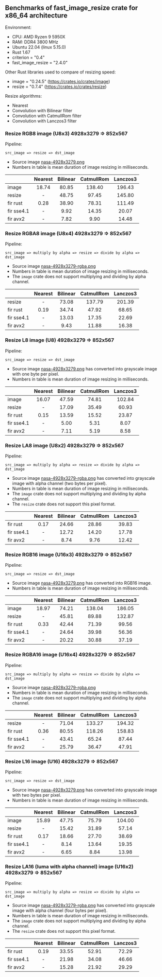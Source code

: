 ## Benchmarks of fast_image_resize crate for x86_64 architecture

Environment:

- CPU: AMD Ryzen 9 5950X
- RAM: DDR4 3800 MHz
- Ubuntu 22.04 (linux 5.15.0)
- Rust 1.67
- criterion = "0.4"
- fast_image_resize = "2.4.0"

Other Rust libraries used to compare of resizing speed:

- image = "0.24.5" (<https://crates.io/crates/image>)
- resize = "0.7.4" (<https://crates.io/crates/resize>)

Resize algorithms:

- Nearest
- Convolution with Bilinear filter
- Convolution with CatmullRom filter
- Convolution with Lanczos3 filter

### Resize RGB8 image (U8x3) 4928x3279 => 852x567

Pipeline:

`src_image => resize => dst_image`

- Source image [nasa-4928x3279.png](https://github.com/Cykooz/fast_image_resize/blob/main/data/nasa-4928x3279.png)
- Numbers in table is mean duration of image resizing in milliseconds.

<!-- bench_compare_rgb start -->
|            | Nearest | Bilinear | CatmullRom | Lanczos3 |
|------------|:-------:|:--------:|:----------:|:--------:|
| image      |  18.74  |  80.85   |   138.40   |  196.43  |
| resize     |    -    |  48.75   |   97.45    |  145.80  |
| fir rust   |  0.28   |  38.90   |   78.31    |  111.49  |
| fir sse4.1 |    -    |   9.92   |   14.35    |  20.07   |
| fir avx2   |    -    |   7.82   |    9.90    |  14.48   |
<!-- bench_compare_rgb end -->

### Resize RGBA8 image (U8x4) 4928x3279 => 852x567

Pipeline:

`src_image => multiply by alpha => resize => divide by alpha => dst_image`

- Source image
  [nasa-4928x3279-rgba.png](https://github.com/Cykooz/fast_image_resize/blob/main/data/nasa-4928x3279-rgba.png)
- Numbers in table is mean duration of image resizing in milliseconds.
- The `image` crate does not support multiplying and dividing by alpha channel.

<!-- bench_compare_rgba start -->
|            | Nearest | Bilinear | CatmullRom | Lanczos3 |
|------------|:-------:|:--------:|:----------:|:--------:|
| resize     |    -    |  73.08   |   137.79   |  201.39  |
| fir rust   |  0.19   |  34.74   |   47.92    |  68.65   |
| fir sse4.1 |    -    |  13.03   |   17.35    |  22.69   |
| fir avx2   |    -    |   9.43   |   11.88    |  16.38   |
<!-- bench_compare_rgba end -->

### Resize L8 image (U8) 4928x3279 => 852x567

Pipeline:

`src_image => resize => dst_image`

- Source image [nasa-4928x3279.png](https://github.com/Cykooz/fast_image_resize/blob/main/data/nasa-4928x3279.png)
  has converted into grayscale image with one byte per pixel.
- Numbers in table is mean duration of image resizing in milliseconds.

<!-- bench_compare_l start -->
|            | Nearest | Bilinear | CatmullRom | Lanczos3 |
|------------|:-------:|:--------:|:----------:|:--------:|
| image      |  16.07  |  47.59   |   74.81    |  102.84  |
| resize     |    -    |  17.09   |   35.49    |  60.93   |
| fir rust   |  0.15   |  13.59   |   15.52    |  23.87   |
| fir sse4.1 |    -    |   5.00   |    5.31    |   8.07   |
| fir avx2   |    -    |   7.11   |    5.19    |   8.58   |
<!-- bench_compare_l end -->

### Resize LA8 image (U8x2) 4928x3279 => 852x567

Pipeline:

`src_image => multiply by alpha => resize => divide by alpha => dst_image`

- Source image
  [nasa-4928x3279-rgba.png](https://github.com/Cykooz/fast_image_resize/blob/main/data/nasa-4928x3279-rgba.png)
  has converted into grayscale image with alpha channel (two bytes per pixel).
- Numbers in table is mean duration of image resizing in milliseconds.
- The `image` crate does not support multiplying and dividing by alpha channel.
- The `resize` crate does not support this pixel format.

<!-- bench_compare_la start -->
|            | Nearest | Bilinear | CatmullRom | Lanczos3 |
|------------|:-------:|:--------:|:----------:|:--------:|
| fir rust   |  0.17   |  24.66   |   28.86    |  39.83   |
| fir sse4.1 |    -    |  12.72   |   14.20    |  17.78   |
| fir avx2   |    -    |   8.74   |    9.76    |  12.42   |
<!-- bench_compare_la end -->

### Resize RGB16 image (U16x3) 4928x3279 => 852x567

Pipeline:

`src_image => resize => dst_image`

- Source image [nasa-4928x3279.png](https://github.com/Cykooz/fast_image_resize/blob/main/data/nasa-4928x3279.png)
  has converted into RGB16 image.
- Numbers in table is mean duration of image resizing in milliseconds.

<!-- bench_compare_rgb16 start -->
|            | Nearest | Bilinear | CatmullRom | Lanczos3 |
|------------|:-------:|:--------:|:----------:|:--------:|
| image      |  18.97  |  74.21   |   138.04   |  186.05  |
| resize     |    -    |  45.81   |   89.88    |  132.87  |
| fir rust   |  0.33   |  42.44   |   71.39    |  99.56   |
| fir sse4.1 |    -    |  24.64   |   39.98    |  56.36   |
| fir avx2   |    -    |  20.22   |   30.88    |  37.19   |
<!-- bench_compare_rgb16 end -->

### Resize RGBA16 image (U16x4) 4928x3279 => 852x567

Pipeline:

`src_image => multiply by alpha => resize => divide by alpha => dst_image`

- Source image
  [nasa-4928x3279-rgba.png](https://github.com/Cykooz/fast_image_resize/blob/main/data/nasa-4928x3279-rgba.png)
- Numbers in table is mean duration of image resizing in milliseconds.
- The `image` crate does not support multiplying and dividing by alpha channel.

<!-- bench_compare_rgba16 start -->
|            | Nearest | Bilinear | CatmullRom | Lanczos3 |
|------------|:-------:|:--------:|:----------:|:--------:|
| resize     |    -    |  71.04   |   133.27   |  194.32  |
| fir rust   |  0.36   |  80.55   |   118.26   |  158.83  |
| fir sse4.1 |    -    |  43.41   |   65.24    |  87.44   |
| fir avx2   |    -    |  25.79   |   36.47    |  47.91   |
<!-- bench_compare_rgba16 end -->

### Resize L16 image (U16) 4928x3279 => 852x567

Pipeline:

`src_image => resize => dst_image`

- Source image [nasa-4928x3279.png](https://github.com/Cykooz/fast_image_resize/blob/main/data/nasa-4928x3279.png)
  has converted into grayscale image with two bytes per pixel.
- Numbers in table is mean duration of image resizing in milliseconds.

<!-- bench_compare_l16 start -->
|            | Nearest | Bilinear | CatmullRom | Lanczos3 |
|------------|:-------:|:--------:|:----------:|:--------:|
| image      |  15.89  |  47.75   |   75.79    |  104.00  |
| resize     |    -    |  15.42   |   31.89    |  57.14   |
| fir rust   |  0.17   |  18.66   |   27.70    |  38.69   |
| fir sse4.1 |    -    |   8.14   |   13.64    |  19.35   |
| fir avx2   |    -    |   6.65   |    8.84    |  13.98   |
<!-- bench_compare_l16 end -->

### Resize LA16 (luma with alpha channel) image (U16x2) 4928x3279 => 852x567

Pipeline:

`src_image => multiply by alpha => resize => divide by alpha => dst_image`

- Source image
  [nasa-4928x3279-rgba.png](https://github.com/Cykooz/fast_image_resize/blob/main/data/nasa-4928x3279-rgba.png)
  has converted into grayscale image with alpha channel (four bytes per pixel).
- Numbers in table is mean duration of image resizing in milliseconds.
- The `image` crate does not support multiplying and dividing by alpha channel.
- The `resize` crate does not support this pixel format.

<!-- bench_compare_la16 start -->
|            | Nearest | Bilinear | CatmullRom | Lanczos3 |
|------------|:-------:|:--------:|:----------:|:--------:|
| fir rust   |  0.19   |  33.55   |   52.91    |  72.29   |
| fir sse4.1 |    -    |  21.98   |   34.08    |  46.66   |
| fir avx2   |    -    |  15.28   |   21.92    |  29.29   |
<!-- bench_compare_la16 end -->